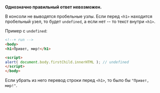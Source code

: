 **Однозначно правильный ответ невозможен.**

В консоли не выводятся пробельные узлы. Если перед `<h1>` находится пробельный узел, то будет `undefined`, а если нет -- то текст внутри `<h1>`.

Пример с `undefined`:

```html
<!--+ run -->
<body>
<h1>Привет, мир!</h1>

<script>
alert( document.body.firstChild.innerHTML ); // undefined
</script>
</body>
```

Если убрать из него перевод строки перед `<h1>`, то было бы `"Привет, мир!"`.